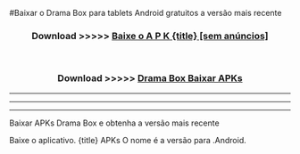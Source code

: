 #Baixar o Drama Box   para tablets Android gratuitos a versão mais recente


<div align="center">
<h3>Download >>>>> <a href="https://pt-web.web.app/?pt= {title}">Baixe o A P K {title} [sem anúncios]</a></h3><br>

<h3>Download >>>>> <a href="https://pt-web.web.app/?pt= {title}">Drama Box  Baixar APKs</a></h3>
</div>

----------------------------------------------------------

----------------------------------------------------------

----------------------------------------------------------

Baixar APKs Drama Box  e obtenha a versão mais recente

Baixe o aplicativo. {title} APKs O nome é a versão para .Android.


